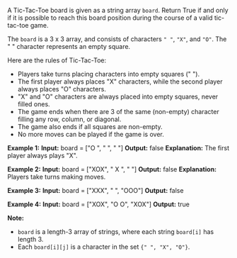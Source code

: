 
A Tic-Tac-Toe board is given as a string array  `board`. Return True if and only if it is possible to reach this board position during the course of a valid tic-tac-toe game.

The  `board`  is a 3 x 3 array, and consists of characters  `" "`,  `"X"`, and  `"O"`. The " " character represents an empty square.

Here are the rules of Tic-Tac-Toe:

-   Players take turns placing characters into empty squares (" ").
-   The first player always places "X" characters, while the second player always places "O" characters.
-   "X" and "O" characters are always placed into empty squares, never filled ones.
-   The game ends when there are 3 of the same (non-empty) character filling any row, column, or diagonal.
-   The game also ends if all squares are non-empty.
-   No more moves can be played if the game is over.

**Example 1:**
**Input:** board = ["O  ", "   ", "   "]
**Output:** false
**Explanation:** The first player always plays "X".

**Example 2:**
**Input:** board = ["XOX", " X ", "   "]
**Output:** false
**Explanation:** Players take turns making moves.

**Example 3:**
**Input:** board = ["XXX", "   ", "OOO"]
**Output:** false

**Example 4:**
**Input:** board = ["XOX", "O O", "XOX"]
**Output:** true

**Note:**

-   `board`  is a length-3 array of strings, where each string  `board[i]`  has length 3.
-   Each  `board[i][j]`  is a character in the set  `{" ", "X", "O"}`.